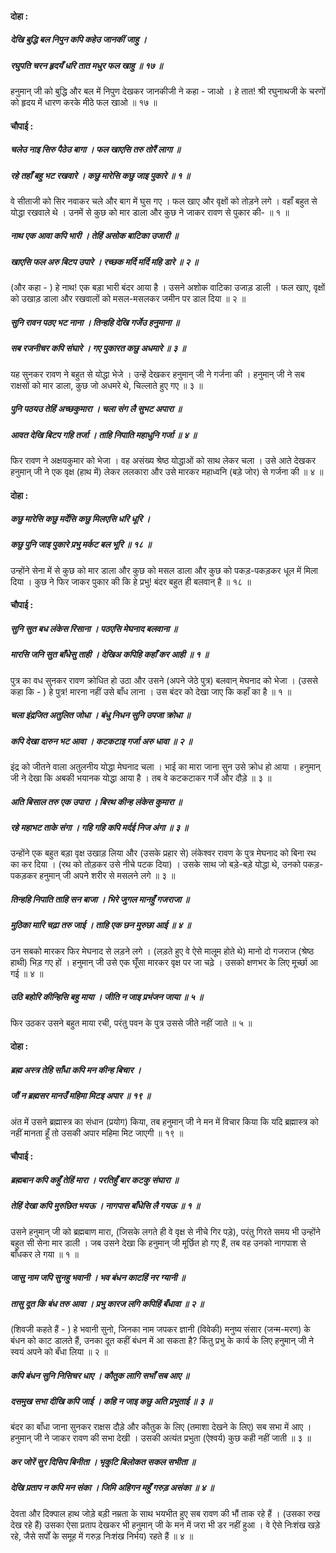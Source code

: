 #### दोहा :

##### देखि बुद्धि बल निपुन कपि कहेउ जानकीं जाहु ।
##### रघुपति चरन हृदयँ धरि तात मधुर फल खाहु ॥ १७ ॥

हनुमान् जी को बुद्धि और बल में निपुण देखकर जानकीजी ने कहा - जाओ । हे तात! श्री रघुनाथजी के चरणों को हृदय में धारण करके मीठे फल खाओ ॥ १७ ॥

#### चौपाई :

##### चलेउ नाइ सिरु पैठेउ बागा । फल खाएसि तरु तोरैं लागा ॥
##### रहे तहाँ बहु भट रखवारे । कछु मारेसि कछु जाइ पुकारे ॥ १ ॥

वे सीताजी को सिर नवाकर चले और बाग में घुस गए । फल खाए और वृक्षों को तोड़ने लगे । वहाँ बहुत से योद्धा रखवाले थे । उनमें से कुछ को मार डाला और कुछ ने जाकर रावण से पुकार की- ॥ १ ॥

##### नाथ एक आवा कपि भारी । तेहिं असोक बाटिका उजारी ॥
##### खाएसि फल अरु बिटप उपारे । रच्छक मर्दि मर्दि महि डारे ॥ २ ॥

(और कहा - ) हे नाथ! एक बड़ा भारी बंदर आया है । उसने अशोक वाटिका उजाड़ डाली । फल खाए, वृक्षों को उखाड़ डाला और रखवालों को मसल-मसलकर जमीन पर डाल दिया ॥ २ ॥

##### सुनि रावन पठए भट नाना । तिन्हहि देखि गर्जेउ हनुमाना ॥
##### सब रजनीचर कपि संघारे । गए पुकारत कछु अधमारे ॥ ३ ॥

यह सुनकर रावण ने बहुत से योद्धा भेजे । उन्हें देखकर हनुमान् जी ने गर्जना की । हनुमान् जी ने सब राक्षसों को मार डाला, कुछ जो अधमरे थे, चिल्लाते हुए गए ॥ ३ ॥

##### पुनि पठयउ तेहिं अच्छकुमारा । चला संग लै सुभट अपारा ॥
##### आवत देखि बिटप गहि तर्जा । ताहि निपाति महाधुनि गर्जा ॥ ४ ॥

फिर रावण ने अक्षयकुमार को भेजा । वह असंख्य श्रेष्ठ योद्धाओं को साथ लेकर चला । उसे आते देखकर हनुमान् जी ने एक वृक्ष (हाथ में) लेकर ललकारा और उसे मारकर महाध्वनि (बड़े जोर) से गर्जना की ॥ ४ ॥

#### दोहा :

##### कछु मारेसि कछु मर्देसि कछु मिलएसि धरि धूरि ।
##### कछु पुनि जाइ पुकारे प्रभु मर्कट बल भूरि ॥ १८ ॥

उन्होंने सेना में से कुछ को मार डाला और कुछ को मसल डाला और कुछ को पकड़-पकड़कर धूल में मिला दिया । कुछ ने फिर जाकर पुकार की कि हे प्रभु! बंदर बहुत ही बलवान् है ॥ १८ ॥

#### चौपाई :

##### सुनि सुत बध लंकेस रिसाना । पठएसि मेघनाद बलवाना ॥
##### मारसि जनि सुत बाँधेसु ताही । देखिअ कपिहि कहाँ कर आही ॥ १ ॥

पुत्र का वध सुनकर रावण क्रोधित हो उठा और उसने (अपने जेठे पुत्र) बलवान् मेघनाद को भेजा । (उससे कहा कि - ) हे पुत्र! मारना नहीं उसे बाँध लाना । उस बंदर को देखा जाए कि कहाँ का है ॥ १ ॥

##### चला इंद्रजित अतुलित जोधा । बंधु निधन सुनि उपजा क्रोधा ॥
##### कपि देखा दारुन भट आवा । कटकटाइ गर्जा अरु धावा ॥ २ ॥

इंद्र को जीतने वाला अतुलनीय योद्धा मेघनाद चला । भाई का मारा जाना सुन उसे क्रोध हो आया । हनुमान् जी ने देखा कि अबकी भयानक योद्धा आया है । तब वे कटकटाकर गर्जे और दौड़े ॥ ३ ॥

##### अति बिसाल तरु एक उपारा । बिरथ कीन्ह लंकेस कुमारा ॥
##### रहे महाभट ताके संगा । गहि गहि कपि मर्दई निज अंगा ॥ ३ ॥

उन्होंने एक बहुत बड़ा वृक्ष उखाड़ लिया और (उसके प्रहार से) लंकेश्वर रावण के पुत्र मेघनाद को बिना रथ का कर दिया । (रथ को तोड़कर उसे नीचे पटक दिया) । उसके साथ जो बड़े-बड़े योद्धा थे, उनको पकड़-पकड़कर हनुमान् जी अपने शरीर से मसलने लगे ॥ ३ ॥

##### तिन्हहि निपाति ताहि सन बाजा । भिरे जुगल मानहुँ गजराजा ॥
##### मुठिका मारि चढ़ा तरु जाई । ताहि एक छन मुरुछा आई ॥ ४ ॥

उन सबको मारकर फिर मेघनाद से लड़ने लगे । (लड़ते हुए वे ऐसे मालूम होते थे) मानो दो गजराज (श्रेष्ठ हाथी) भिड़ गए हों । हनुमान् जी उसे एक घूँसा मारकर वृक्ष पर जा चढ़े । उसको क्षणभर के लिए मूर्च्छा आ गई ॥ ४ ॥

##### उठि बहोरि कीन्हिसि बहु माया । जीति न जाइ प्रभंजन जाया ॥ ५ ॥

फिर उठकर उसने बहुत माया रची, परंतु पवन के पुत्र उससे जीते नहीं जाते ॥ ५ ॥

#### दोहा :

##### ब्रह्म अस्त्र तेहि साँधा कपि मन कीन्ह बिचार ।
##### जौं न ब्रह्मसर मानउँ महिमा मिटइ अपार ॥ १९ ॥

अंत में उसने ब्रह्मास्त्र का संधान (प्रयोग) किया, तब हनुमान् जी ने मन में विचार किया कि यदि ब्रह्मास्त्र को नहीं मानता हूँ तो उसकी अपार महिमा मिट जाएगी ॥ १९ ॥

#### चौपाई :

##### ब्रह्मबान कपि कहुँ तेहिं मारा । परतिहुँ बार कटकु संघारा ॥
##### तेहिं देखा कपि मुरुछित भयऊ । नागपास बाँधेसि लै गयऊ ॥ १ ॥

उसने हनुमान् जी को ब्रह्मबाण मारा, (जिसके लगते ही वे वृक्ष से नीचे गिर पड़े), परंतु गिरते समय भी उन्होंने बहुत सी सेना मार डाली । जब उसने देखा कि हनुमान् जी मूर्छित हो गए हैं, तब वह उनको नागपाश से बाँधकर ले गया ॥ १ ॥

##### जासु नाम जपि सुनहु भवानी । भव बंधन काटहिं नर ग्यानी ॥
##### तासु दूत कि बंध तरु आवा । प्रभु कारज लगि कपिहिं बँधावा ॥ २ ॥

(शिवजी कहते हैं - ) हे भवानी सुनो, जिनका नाम जपकर ज्ञानी (विवेकी) मनुष्य संसार (जन्म-मरण) के बंधन को काट डालते हैं, उनका दूत कहीं बंधन में आ सकता है? किंतु प्रभु के कार्य के लिए हनुमान् जी ने स्वयं अपने को बँधा लिया ॥ २ ॥

##### कपि बंधन सुनि निसिचर धाए । कौतुक लागि सभाँ सब आए ॥
##### दसमुख सभा दीखि कपि जाई । कहि न जाइ कछु अति प्रभुताई ॥ ३ ॥

बंदर का बाँधा जाना सुनकर राक्षस दौड़े और कौतुक के लिए (तमाशा देखने के लिए) सब सभा में आए । हनुमान् जी ने जाकर रावण की सभा देखी । उसकी अत्यंत प्रभुता (ऐश्वर्य) कुछ कही नहीं जाती ॥ ३ ॥

##### कर जोरें सुर दिसिप बिनीता । भृकुटि बिलोकत सकल सभीता ॥
##### देखि प्रताप न कपि मन संका । जिमि अहिगन महुँ गरुड़ असंका ॥ ४ ॥

देवता और दिक्पाल हाथ जोड़े बड़ी नम्रता के साथ भयभीत हुए सब रावण की भौं ताक रहे हैं । (उसका रुख देख रहे हैं) उसका ऐसा प्रताप देखकर भी हनुमान् जी के मन में जरा भी डर नहीं हुआ । वे ऐसे निःशंख खड़े रहे, जैसे सर्पों के समूह में गरुड़ निःशंख निर्भय) रहते हैं ॥ ४ ॥